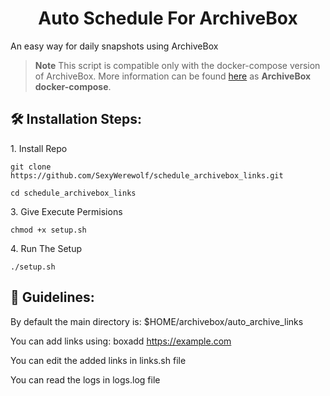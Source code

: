 <h1 align="center" id="title">Auto Schedule For ArchiveBox</h1>

<p id="description">An easy way for daily snapshots using ArchiveBox</p>

> **Note**
This script is compatible only with the docker-compose version of ArchiveBox. More information can be found [here](https://github.com/ArchiveBox/ArchiveBox?tab=readme-ov-file#quickstart) as **ArchiveBox docker-compose**.


<h2>🛠️ Installation Steps:</h2>

<p>1. Install Repo</p>

```
git clone https://github.com/SexyWerewolf/schedule_archivebox_links.git
```

```
cd schedule_archivebox_links
```

<p>3. Give Execute Permisions</p>

```
chmod +x setup.sh
```

<p>4. Run The Setup</p>

```
./setup.sh
```

<h2>🍰 Guidelines:</h2>

By default the main directory is: $HOME/archivebox/auto\_archive\_links

You can add links using: boxadd https://example.com

You can edit the added links in links.sh file

You can read the logs in logs.log file
